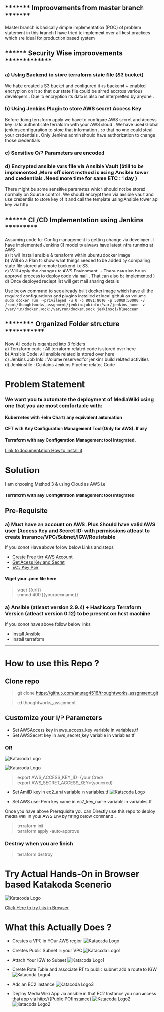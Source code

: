 ## *******   Improovements from master branch *******

Master branch is basically simple implementation (POC) of problem statement in this branch I have tried to implement over all best practices which are ideal for production based system    

## ******     Security Wise improovements *************

### a) Using Backend to store terraform state file (S3 bucket)  

We habe created a S3 bucket and configured it as backend + enabled encryption on it so that our state file could be shred accross various developers .
Due to encryption its data is also not interpretted by anyone .

### b) Using Jenkins Plugin to store AWS secret Access Key  
Before doing terraform apply we have to configure AWS secret and Access key ID to authenticate terraform with your AWS cloud . We have used Global jenkins configuration to store that information , so that no one could steal your credentials . Only Jenkins admin should have authorization to change those credentials

### c) Sensitive O/P Parameters are encoded  

### d) Encrypted ansible vars file via Ansible Vault (Still to be implemented ,More efficient method is using Ansible tower and credentials .Need more time for same ETC : 1 day )  
There might be some sensitive parametes which should not be stored normally on Source control . We should encrypt then via ansible vault and use credentils to store key of it and call the template using Ansible tower api key via http.  


## ****** CI /CD Implementation using Jenkins *********  
Assuming code for Config management is getting change via developer . I have implemented Jenkins CI model to always have latest infra running at AWS   
a) It will install ansible & terraform within ubuntu docker image  
b) Will do a Plan to show what things needed to be added by comparing state file stored at remote backend i.e S3.  
c) Will Apply the changes to AWS Envionment . ( There can also be an approval process to deploy code via mail . That can also be implemented )
d) Once deployed reciept list will get mail sharing details 

Use below command to see already built docker image which have all the required configurations and plugins installed at local github as volume  
`sudo docker run --privileged -u 0 -p 8081:8080 -p 50000:50000 -v /root/thoughtworks_assgnment/jenkinsjobinfo:/var/jenkins_home -v /var/run/docker.sock:/var/run/docker.sock jenkinsci/blueocean `   


## ******** Organized Folder structure ***********
Now All code is organized into 3 folders  
a) Terraform code : All terraform related code is stored over here   
b) Ansible Code: All ansible related is stored over here    
c) Jenkins Job Info : Volume reserved for jenkins build related activities  
d) Jenkinsfile : Contains Jenkins Pipeline related Code  

  

# Problem Statement

### We want you to automate the deployment of MediaWiki using one that you are most comfortable  with:

#### Kubernetes with Helm Chart/ any equivalent automation
#### CFT with Any Configuration Management Tool (Only for AWS). If any 
#### Terraform with any Configuration Management tool integrated.

[Link to documentation How to install it](http://www.mediawiki.org/wiki/Manual:Running_MediaWiki_on_Red_Hat_Linux)

# Solution

I am choosing Method 3 & using Cloud as AWS i.e 

####  Terraform with any Configuration Management tool integrated


## Pre-Requisite 

### a) Must have an account on AWS .Plus Should have valid AWS user (Access Key and Secret ID) with permissions atleast to create Insrance/VPC/Subnet/IGW/Routetable

If you donot Have above follow below Links and steps
* [Create Free tier AWS Account](https://aws.amazon.com/free/) 
* [Get Acess Key and Secret](https://docs.aws.amazon.com/IAM/latest/UserGuide/id_users_create.html)
* [EC2 Key Pair](https://docs.aws.amazon.com/cli/latest/userguide/cli-services-ec2-keypairs.html)


#### Wget your .pem file here

> wget {{url}}  
> chmod 400 {{yourpemname}}  


### a) Ansible (atleast version 2.9.4) + Hashicorp Terraform Version (atleast version 0.12) to be present on host machine 

If you donot have above follow below links  
* Install Ansible
* Install terraform


------------------------------------------------------------------------------
# How to use this Repo ?

## Clone repo
> git clone https://github.com/anurag4516/thoughtworks_assgnment.git  

> cd thoughtworks_assgnment
>

## Customize your I/P Parameters 

* Set AWSAccess key in  aws_access_key variable in variables.tf
* Set AWSSecret key in  aws_secret_key variable in variables.tf
### OR
![Katacoda Logo](assets/IAM1.PNG)  

![Katacoda Logo](assets/adminCred.PNG)  

> export AWS_ACCESS_KEY_ID={your Cred}  
> export AWS_SECRET_ACCESS_KEY={yourcred}  

* Set AmiID key in  ec2_ami variable in variables.tf
![Katacoda Logo](assets/amiId.PNG)  


* Set AWS user Pem key name in  ec2_key_name variable in variables.tf

Once you have above Prerequisite you can Directly use this repo to deploy media wiki in your AWS Env by firing below command .
> terraform init  
> terraform apply -auto-approve


### Destroy when you are finish  
> terraform destroy

# Try Actual Hands-On in Browser based Katakoda Scenerio
![Katacoda Logo](assets/katakoda.PNG)  

[Click Here to try this in Browser](https://www.katacoda.com/cloudpassionall/scenarios/deployment-strategies)



# What this Actually Does ?
* Creates a VPC in YOur AWS region 
![Katacoda Logo](assets/vpcCreated.PNG)

* Creates Public Subnet in your VPC
![Katacoda Logo1](assets/publicSubnet.PNG)

* Attach Your IGW to Subnet
![Katacoda Logo1](assets/igw.PNG)

* Create Rote Table and associate RT to public subnet add a route to IGW
![Katacoda Logo4](assets/routeTable.PNG)

* Add an EC2 instance 
![Katacoda Logo3](assets/ec2Created.PNG)

* Deploy Media Wiki App via ansible in that EC2 Instance you can access that app via http://{PublicIPOfInstance}
![Katacoda Logo2](assets/success.png)
![Katacoda Logo2](assets/appDeploy.PNG)






